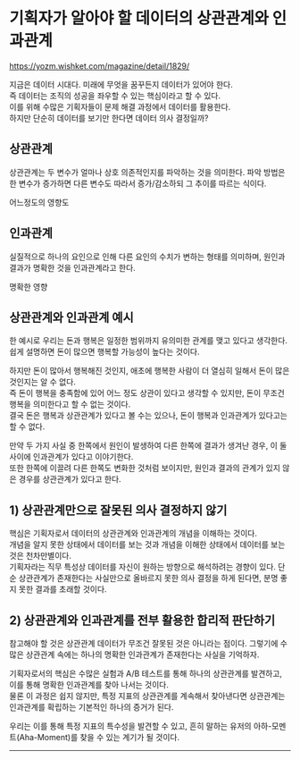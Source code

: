 
# 기획자가 알아야 할 데이터의 상관관계와 인과관계

https://yozm.wishket.com/magazine/detail/1829/  

지금은 데이터 시대다. 미래에 무엇을 꿈꾸든지 데이터가 있어야 한다.  
즉 데이터는 조직의 성공을 좌우할 수 있는 핵심이라고 할 수 있다.  
이를 위해 수많은 기획자들이 문제 해결 과정에서 데이터를 활용한다.  
하지만 단순히 데이터를 보기만 한다면 데이터 의사 결정일까?  

## 상관관계

상관관계는 두 변수가 얼마나 상호 의존적인지를 파악하는 것을 의미한다. 파악 방법은 한 변수가 증가하면 다른 변수도 따라서 증가/감소하되 그 추이를 따르는 식이다.    

어느정도의 영향도

## 인과관계  

실질적으로 하나의 요인으로 인해 다른 요인의 수치가 변하는 형태를 의미하며, 원인과 결과가 명확한 것을 인과관계라고 한다.  

명확한 영향

## 상관관계와 인과관계 예시

한 예시로 우리는 돈과 행복은 일정한 범위까지 유의미한 관계를 맺고 있다고 생각한다. 쉽게 설명하면 돈이 많으면 행복할 가능성이 높다는 것이다.  

하지만 돈이 많아서 행복해진 것인지, 애초에 행복한 사람이 더 열심히 일해서 돈이 많은 것인지는 알 수 없다.  
즉 돈이 행복을 충족함에 있어 어느 정도 상관이 있다고 생각할 수 있지만, 돈이 무조건 행복을 의미한다고 할 수 없는 것이다.  
결국 돈은 행복과 상관관계가 있다고 볼 수는 있으나, 돈이 행복과 인과관계가 있다고는 할 수 없다.   

만약 두 가지 사실 중 한쪽에서 원인이 발생하여 다른 한쪽에 결과가 생겨난 경우, 이 둘 사이에 인과관계가 있다고 이야기한다.  
또한 한쪽에 이끌려 다른 한쪽도 변화한 것처럼 보이지만, 원인과 결과의 관계가 있지 않은 경우를 상관관계가 있다고 한다.   

## 1) 상관관계만으로 잘못된 의사 결정하지 않기

핵심은 기획자로서 데이터의 상관관계와 인과관계의 개념을 이해하는 것이다.  
개념을 알지 못한 상태에서 데이터를 보는 것과 개념을 이해한 상태에서 데이터를 보는 것은 천차만별이다.  
기획자라는 직무 특성상 데이터를 자신이 원하는 방향으로 해석하려는 경향이 있다. 단순 상관관계가 존재한다는 사실만으로 올바르지 못한 의사 결정을 하게 된다면, 분명 좋지 못한 결과를 초래할 것이다.  

## 2) 상관관계와 인과관계를 전부 활용한 합리적 판단하기

참고해야 할 것은 상관관계 데이터가 무조건 잘못된 것은 아니라는 점이다. 그렇기에 수많은 상관관계 속에는 하나의 명확한 인과관계가 존재한다는 사실을 기억하자.   

기획자로서의 핵심은 수많은 실험과 A/B 테스트를 통해 하나의 상관관계를 발견하고, 이를 통해 명확한 인과관계를 찾아 나서는 것이다.  
물론 이 과정은 쉽지 않지만, 특정 지표의 상관관계를 계속해서 찾아낸다면 상관관계는 인과관계를 확립하는 기본적인 하나의 증거가 된다.  

우리는 이를 통해 특정 지표의 특수성을 발견할 수 있고, 흔히 말하는 유저의 아하-모멘트(Aha-Moment)를 찾을 수 있는 계기가 될 것이다.  

-----


